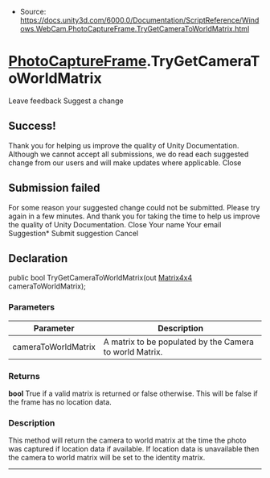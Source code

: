 * Source: https://docs.unity3d.com/6000.0/Documentation/ScriptReference/Windows.WebCam.PhotoCaptureFrame.TryGetCameraToWorldMatrix.html

#  [PhotoCaptureFrame](https://docs.unity3d.com/6000.0/Documentation/ScriptReference/Windows.WebCam.PhotoCaptureFrame.html).TryGetCameraToWorldMatrix
Leave feedback
Suggest a change
## Success!
Thank you for helping us improve the quality of Unity Documentation. Although we cannot accept all submissions, we do read each suggested change from our users and will make updates where applicable.
Close
## Submission failed
For some reason your suggested change could not be submitted. Please <a>try again</a> in a few minutes. And thank you for taking the time to help us improve the quality of Unity Documentation.
Close
Your name Your email Suggestion* Submit suggestion
Cancel
## Declaration
public bool TryGetCameraToWorldMatrix(out [Matrix4x4](https://docs.unity3d.com/6000.0/Documentation/ScriptReference/Matrix4x4.html) cameraToWorldMatrix); 
### Parameters
Parameter | Description  
---|---  
cameraToWorldMatrix | A matrix to be populated by the Camera to world Matrix.  
### Returns
**bool** True if a valid matrix is returned or false otherwise. This will be false if the frame has no location data. 
### Description
This method will return the camera to world matrix at the time the photo was captured if location data if available.
If location data is unavailable then the camera to world matrix will be set to the identity matrix.
* * *
